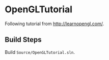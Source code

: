 # OpenGLTutorial
Following tutorial from http://learnopengl.com/.

## Build Steps
Build `Source/OpenGLTutorial.sln`.
